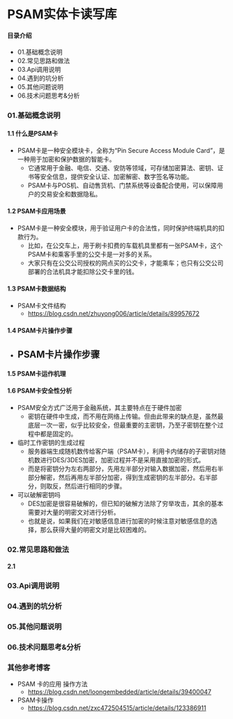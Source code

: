 # PSAM实体卡读写库
#### 目录介绍
- 01.基础概念说明
- 02.常见思路和做法
- 03.Api调用说明
- 04.遇到的坑分析
- 05.其他问题说明
- 06.技术问题思考&分析






### 01.基础概念说明
#### 1.1 什么是PSAM卡
- PSAM卡是一种安全模块卡，全称为“Pin Secure Access Module Card”，是一种用于加密和保护数据的智能卡。
    - 它通常用于金融、电信、交通、安防等领域，可存储加密算法、密钥、证书等安全信息，提供安全认证、加密解密、数字签名等功能。
    - PSAM卡与POS机、自动售货机、门禁系统等设备配合使用，可以保障用户的交易安全和数据隐私。



#### 1.2 PSAM卡应用场景
- PSAM卡是一种安全模块，用于验证用户卡的合法性，同时保护终端机具的扣款行为。
    - 比如，在公交车上，用于刷卡扣费的车载机具里都有一张PSAM卡，这个PSAM卡和乘客手里的公交卡是一对多的关系。
    - 大家只有在公交公司授权的网点买的公交卡，才能乘车；也只有公交公司部署的合法机具才能扣除公交卡里的钱。




#### 1.3 PSAM卡数据结构
- PSAM卡文件结构
    - https://blog.csdn.net/zhuyong006/article/details/89957672


#### 1.4 PSAM卡片操作步骤
- PSAM卡片操作步骤
    - 


#### 1.5 PSAM卡运作机理



#### 1.6 PSAM卡安全性分析
- PSAM安全方式广泛用于金融系统，其主要特点在于硬件加密
    - 密钥在硬件中生成，而不用在网络上传输。但由此带来的缺点是，虽然最底层一次一密，似乎比较安全，但最重要的主密钥，乃至子密钥在整个过程中都是固定的。
- 临时工作密钥的生成过程
    - 服务器端生成随机数传给客户端（PSAM卡），利用卡内储存的子密钥对随机数进行DES/3DES加密，加密过程并不是采用直接加密的形式。
    - 而是将密钥分为左右两部分，先用左半部分对输入数据加密，然后用右半部分解密，然后再用左半部分加密，得到生成密钥的左半部分。右半部分，则取反，然后进行相同的步骤。
- 可以破解密钥吗
    - DES加密是很容易破解的，但已知的破解方法除了穷举攻击，其余的基本需要对大量的明密文对进行分析。
    - 也就是说，如果我们在对敏感信息进行加密的时候注意对敏感信息的选择，那么获得大量的明密文对是比较困难的。




### 02.常见思路和做法
#### 2.1 





### 03.Api调用说明



### 04.遇到的坑分析



### 05.其他问题说明



### 06.技术问题思考&分析



### 其他参考博客
- PSAM 卡的应用 操作方法
  - https://blog.csdn.net/loongembedded/article/details/39400047
- PSAM卡操作
  - https://blog.csdn.net/zxc472504515/article/details/123386911

